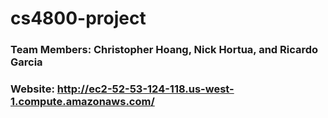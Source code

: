 # cs4800-project
### Team Members: Christopher Hoang, Nick Hortua, and Ricardo Garcia

### Website: http://ec2-52-53-124-118.us-west-1.compute.amazonaws.com/
